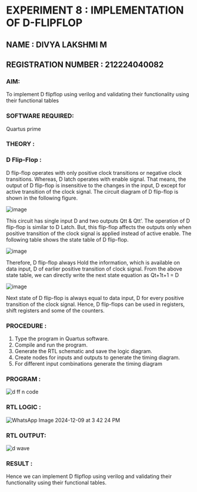 # EXPERIMENT 8 : IMPLEMENTATION OF D-FLIPFLOP
## NAME : DIVYA LAKSHMI M
## REGISTRATION NUMBER : 212224040082

### AIM:

To implement  D flipflop using verilog and validating their functionality using their functional tables

 ### SOFTWARE REQUIRED:

Quartus prime

### THEORY :


### D Flip-Flop :

D flip-flop operates with only positive clock transitions or negative clock transitions. Whereas, D latch operates with enable signal. That means, the output of D flip-flop is insensitive to the changes in the input, D except for active transition of the clock signal. The circuit diagram of D flip-flop is shown in the following figure.

![image](https://github.com/naavaneetha/D-FLIPDLOP-NEGEDGE/assets/154305477/48c81fe8-bc3f-40e7-95e2-519fc155ad51)

This circuit has single input D and two outputs Qtt & Qtt’. The operation of D flip-flop is similar to D Latch. But, this flip-flop affects the outputs only when positive transition of the clock signal is applied instead of active enable. The following table shows the state table of D flip-flop.

![image](https://github.com/naavaneetha/D-FLIPDLOP-NEGEDGE/assets/154305477/e5f3fda7-68ec-4a3a-a0a4-cf6f9cc4ab55)

Therefore, D flip-flop always Hold the information, which is available on data input, D of earlier positive transition of clock signal. From the above state table, we can directly write the next state equation as Qt+1t+1 = D

![image](https://github.com/naavaneetha/D-FLIPDLOP-NEGEDGE/assets/154305477/8592c0d8-2917-4142-91b9-d6c30dd891d2)

Next state of D flip-flop is always equal to data input, D for every positive transition of the clock signal. Hence, D flip-flops can be used in registers, shift registers and some of the counters.

### PROCEDURE :
 
 1. Type the program in Quartus software.
 2. Compile and run the program.
 3. Generate the RTL schematic and save the logic diagram.
 4. Create nodes for inputs and outputs to generate the timing diagram.
 5. For different input combinations generate the timing diagram


### PROGRAM :

![d ff n code](https://github.com/user-attachments/assets/78692ac8-cfdc-4277-b366-8071a9c14ccb)

### RTL LOGIC :
![WhatsApp Image 2024-12-09 at 3 42 24 PM](https://github.com/user-attachments/assets/118aeb19-45c0-41a7-a6a4-08e7c9689705)


### RTL OUTPUT:


![d wave](https://github.com/user-attachments/assets/0f6a4408-94b0-4833-b1f8-f8e5e4e6e8fd)




### RESULT :

Hence we can implement D flipflop using verilog and validating their functionality using their functional tables.

